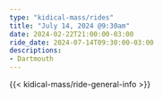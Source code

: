 ```yaml
---
type: "kidical-mass/rides"
title: "July 14, 2024 @9:30am"
date: 2024-02-22T21:00:00-03:00
ride_date: 2024-07-14T09:30:00-03:00
descriptions:
- Dartmouth
---
```


{{< kidical-mass/ride-general-info >}}
